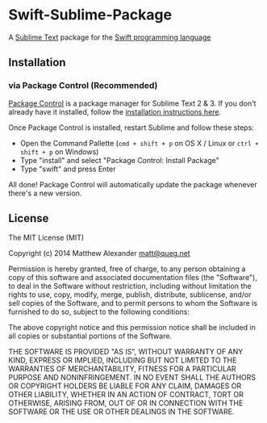# Swift-Sublime-Package

A [Sublime Text](http://www.sublimetext.com/) package for the [Swift programming language](https://developer.apple.com/swift/)

## Installation

### via Package Control (Recommended)
[Package Control](http://wbond.net/sublime_packages/package_control) is a package manager for Sublime Text 2 & 3.  If you don't already have it installed, follow the [installation instructions here](https://sublime.wbond.net/installation).

Once Package Control is installed, restart Sublime and follow these steps:
* Open the Command Pallette (`cmd + shift + p` on OS X / Linux or `ctrl + shift + p` on Windows)
* Type "install" and select "Package Control: Install Package"
* Type "swift" and press Enter

All done! Package Control will automatically update the package whenever there's a new version.

## License

The MIT License (MIT)

Copyright (c) 2014 Matthew Alexander <matt@queg.net>

Permission is hereby granted, free of charge, to any person obtaining a copy
of this software and associated documentation files (the "Software"), to deal
in the Software without restriction, including without limitation the rights
to use, copy, modify, merge, publish, distribute, sublicense, and/or sell
copies of the Software, and to permit persons to whom the Software is
furnished to do so, subject to the following conditions:

The above copyright notice and this permission notice shall be included in
all copies or substantial portions of the Software.

THE SOFTWARE IS PROVIDED "AS IS", WITHOUT WARRANTY OF ANY KIND, EXPRESS OR
IMPLIED, INCLUDING BUT NOT LIMITED TO THE WARRANTIES OF MERCHANTABILITY,
FITNESS FOR A PARTICULAR PURPOSE AND NONINFRINGEMENT. IN NO EVENT SHALL THE
AUTHORS OR COPYRIGHT HOLDERS BE LIABLE FOR ANY CLAIM, DAMAGES OR OTHER
LIABILITY, WHETHER IN AN ACTION OF CONTRACT, TORT OR OTHERWISE, ARISING FROM,
OUT OF OR IN CONNECTION WITH THE SOFTWARE OR THE USE OR OTHER DEALINGS IN
THE SOFTWARE.
